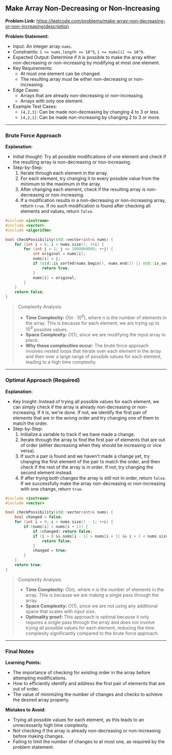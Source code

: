 ## Make Array Non-Decreasing or Non-Increasing
**Problem Link:** https://leetcode.com/problems/make-array-non-decreasing-or-non-increasing/description

**Problem Statement:**
- Input: An integer array `nums`.
- Constraints: `1 <= nums.length <= 10^5`, `1 <= nums[i] <= 10^9`.
- Expected Output: Determine if it is possible to make the array either non-decreasing or non-increasing by modifying at most one element.
- Key Requirements:
  - At most one element can be changed.
  - The resulting array must be either non-decreasing or non-increasing.
- Edge Cases:
  - Arrays that are already non-decreasing or non-increasing.
  - Arrays with only one element.
- Example Test Cases:
  - `[4,2,3]`: Can be made non-decreasing by changing 4 to 3 or less.
  - `[4,2,1]`: Can be made non-increasing by changing 2 to 3 or more.

---

### Brute Force Approach
**Explanation:**
- Initial thought: Try all possible modifications of one element and check if the resulting array is non-decreasing or non-increasing.
- Step-by-Step:
  1. Iterate through each element in the array.
  2. For each element, try changing it to every possible value from the minimum to the maximum in the array.
  3. After changing each element, check if the resulting array is non-decreasing or non-increasing.
  4. If a modification results in a non-decreasing or non-increasing array, return `true`. If no such modification is found after checking all elements and values, return `false`.

```cpp
#include <iostream>
#include <vector>
#include <algorithm>

bool checkPossibility(std::vector<int>& nums) {
    for (int i = 0; i < nums.size(); ++i) {
        for (int j = 1; j <= 1000000000; ++j) {
            int original = nums[i];
            nums[i] = j;
            if (std::is_sorted(nums.begin(), nums.end()) || std::is_sorted(nums.rbegin(), nums.rend())) {
                return true;
            }
            nums[i] = original;
        }
    }
    return false;
}
```

> Complexity Analysis:
> - **Time Complexity:** $O(n \cdot 10^9)$, where $n$ is the number of elements in the array. This is because for each element, we are trying up to $10^9$ possible values.
> - **Space Complexity:** $O(1)$, since we are modifying the input array in place.
> - **Why these complexities occur:** The brute force approach involves nested loops that iterate over each element in the array and then over a large range of possible values for each element, leading to a high time complexity.

---

### Optimal Approach (Required)
**Explanation:**
- Key Insight: Instead of trying all possible values for each element, we can simply check if the array is already non-decreasing or non-increasing. If it is, we're done. If not, we identify the first pair of elements that are in the wrong order and try changing one of them to match the order.
- Step-by-Step:
  1. Initialize a variable to track if we have made a change.
  2. Iterate through the array to find the first pair of elements that are out of order (either decreasing when they should be increasing or vice versa).
  3. If such a pair is found and we haven't made a change yet, try changing the first element of the pair to match the order, and then check if the rest of the array is in order. If not, try changing the second element instead.
  4. If after trying both changes the array is still not in order, return `false`. If we successfully make the array non-decreasing or non-increasing with one change, return `true`.

```cpp
#include <iostream>
#include <vector>

bool checkPossibility(std::vector<int>& nums) {
    bool changed = false;
    for (int i = 0; i < nums.size() - 1; ++i) {
        if (nums[i] > nums[i + 1]) {
            if (changed) return false;
            if (i > 0 && nums[i - 1] > nums[i + 1] && i + 2 < nums.size() && nums[i] > nums[i + 2]) {
                return false;
            }
            changed = true;
        }
    }
    return true;
}
```

> Complexity Analysis:
> - **Time Complexity:** $O(n)$, where $n$ is the number of elements in the array. This is because we are making a single pass through the array.
> - **Space Complexity:** $O(1)$, since we are not using any additional space that scales with input size.
> - **Optimality proof:** This approach is optimal because it only requires a single pass through the array and does not involve trying all possible values for each element, reducing the time complexity significantly compared to the brute force approach.

---

### Final Notes
**Learning Points:**
- The importance of checking for existing order in the array before attempting modifications.
- How to efficiently identify and address the first pair of elements that are out of order.
- The value of minimizing the number of changes and checks to achieve the desired array property.

**Mistakes to Avoid:**
- Trying all possible values for each element, as this leads to an unnecessarily high time complexity.
- Not checking if the array is already non-decreasing or non-increasing before making changes.
- Failing to limit the number of changes to at most one, as required by the problem statement.